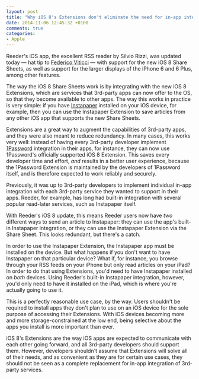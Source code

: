```yaml
---
layout: post
title: "Why iOS 8's Extensions don't eliminate the need for in-app integration of 3rd-party services"
date: 2014-11-06 12:45:32 +0100
comments: true
categories: 
- Apple
---
```


Reeder's iOS app, the excellent RSS reader by Silvio Rizzi, was updated today — hat tip to [Federico Viticci](http://www.macstories.net/linked/reeder-for-ios-updated-with-iphone-6-support-ios-8-share-sheets/) — with support for the new iOS 8 Share Sheets, as well as support for the larger displays of the iPhone 6 and 6 Plus, among other features.

The way the iOS 8 Share Sheets work is by integrating with the new iOS 8 Extensions, which are services that 3rd-party apps can now offer to the OS, so that they become available to other apps. The way this works in practice is very simple: if you have [Instapaper](https://www.instapaper.com) installed on your iOS device, for example, then you can use the Instapaper Extension to save articles from any other iOS app that supports the new Share Sheets.

Extensions are a great way to augment the capabilities of 3rd-party apps, and they were also meant to reduce redundancy. In many cases, this works very well: instead of having every 3rd-party developer implement [1Password](https://agilebits.com/onepassword) integration in their apps, for instance, they can now use 1Password's officially supported iOS 8 Extension. This saves every developer time and effort, _and_ results in a better user experience, because the 1Password Extension is maintained by the developers of 1Password itself, and is therefore expected to work reliably and securely.

Previously, it was up to 3rd-party developers to implement individual in-app integration with each 3rd-party service they wanted to support in their apps. Reeder, for example, has long had built-in integration with several popular read-later services, such as Instapaper itself.

With Reeder's iOS 8 update, this means Reeder users now have _two_ different ways to send an article to Instapaper: they can use the app's built-in Instapaper integration, or they can use the Instapaper Extension via the Share Sheet. This looks redundant, but there's a catch.

In order to use the Instapaper Extension, the Instapaper app must be installed on the device. But what happens if you don't want to have Instapaper on that particular device? What if, for instance, you browse through your RSS feeds on your iPhone but only read articles on your iPad? In order to do that using Extensions, you'd need to have Instapaper installed on _both_ devices. Using Reeder's built-in Instapaper integration, however, you'd only need to have it installed on the iPad, which is where you're actually going to use it. 

This is a perfectly reasonable use case, by the way. Users shouldn't be required to install apps they don't plan to use on an iOS device for the sole purpose of accessing their Extensions. With iOS devices becoming more and more storage-constrained at the low end, being selective about the apps you install is more important than ever.

iOS 8's Extensions are the way iOS apps are expected to communicate with each other going forward, and all 3rd-party developers should support them. However, developers shouldn't assume that Extensions will solve all of their needs, and as convenient as they are for certain use cases, they should not be seen as a complete replacement for in-app integration of 3rd-party services.